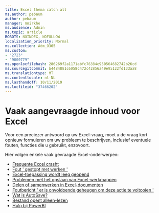 ```yaml
---
title: Excel thema catch all
ms.author: pebaum
author: pebaum
manager: mnirkhe
ms.audience: Admin
ms.topic: article
ROBOTS: NOINDEX, NOFOLLOW
localization_priority: Normal
ms.collection: Adm_O365
ms.custom:
- "2723"
- "9000779"
ms.openlocfilehash: 286269f2a1171abfc76384c950564682742b26cd
ms.sourcegitcommit: b4484881c6058c472c42856a49e95122fd133aa8
ms.translationtype: MT
ms.contentlocale: nl-NL
ms.lasthandoff: 10/11/2019
ms.locfileid: "37466202"
---
```

# <a name="commonly-requested-content-for-excel"></a>Vaak aangevraagde inhoud voor Excel

Voor een preciezer antwoord op uw Excel-vraag, moet u de vraag kort opnieuw formuleren om uw probleem te beschrijven, inclusief eventuele fouten, functies die u gebruikt, enzovoort. 

Hier volgen enkele vaak gevraagde Excel-onderwerpen:

- [Frequente Excel crasht](https://support.office.com/article/Excel-not-responding-hangs-freezes-or-stops-working-37E7D3C9-9E84-40BF-A805-4CA6853A1FF4)
- [Fout ' gestopt met werken '](https://support.office.com/client/52bd7985-4e99-4a35-84c8-2d9b8301a2fa)
- [Excel-toepassing wordt leeg geopend](https://docs.microsoft.com/office/troubleshoot/excel/excel-opens-blank)
- [Problemen met het opslaan van Excel-werkmappen](https://docs.microsoft.com/office/troubleshoot/excel/issue-when-save-excel-workbooks)
- [Delen of samenwerken in Excel-documenten](https://support.office.com/article/7152aa8b-b791-414c-a3bb-3024e46fb104)
- [Foutbericht ' er is onvoldoende geheugen om deze actie te voltooien '](https://docs.microsoft.com/office/troubleshoot/excel/available-resources-errors)
- [Wat is AutoSave?](https://support.office.com/article/6d6bd723-ebfd-4e40-b5f6-ae6e8088f7a5)
- [Bestand opent alleen-lezen](https://support.office.com/article/why-did-my-file-open-read-only-3ab4b792-da50-4b38-8628-14c64e1f1d15)
- [Hulp bij PowerBI](https://powerbi.microsoft.com/en-us/support/)